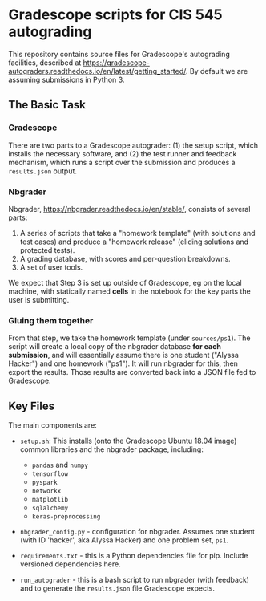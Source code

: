 # Gradescope scripts for CIS 545 autograding

This repository contains source files for Gradescope's autograding facilities, described at https://gradescope-autograders.readthedocs.io/en/latest/getting_started/.  By default we are assuming submissions in Python 3.

## The Basic Task

### Gradescope

There are two parts to a Gradescope autograder: (1) the setup script, which installs the necessary software, and (2) the test runner and feedback mechanism, which runs a script over the submission and produces a `results.json` output.

### Nbgrader

Nbgrader, https://nbgrader.readthedocs.io/en/stable/, consists of several parts:

1. A series of scripts that take a "homework template" (with solutions and test cases) and produce a "homework release" (eliding solutions and protected tests).
1. A grading database, with scores and per-question breakdowns.
1. A set of user tools.

We expect that Step 3 is set up outside of Gradescope, eg on the local machine, with statically named **cells** in the notebook for the key parts the user is submitting.

### Gluing them together

From that step, we take the homework template (under `sources/ps1`).  The script will create a local copy of the nbgrader database **for each submission**, and will essentially assume there is one student ("Alyssa Hacker") and one homework ("ps1").  It will run nbgrader for this, then export the results.  Those results are converted back into a JSON file fed to Gradescope.


## Key Files

The main components are:
* `setup.sh`:  This installs (onto the Gradescope Ubuntu 18.04 image) common libraries and the nbgrader package, including:

  * `pandas` and `numpy`
  * `tensorflow`
  * `pyspark`
  * `networkx`
  * `matplotlib`
  * `sqlalchemy`
  * `keras-preprocessing`
  
* `nbgrader_config.py` - configuration for nbgrader.  Assumes one student (with ID 'hacker', aka Alyssa Hacker) and one problem set, `ps1`.
* `requirements.txt` - this is a Python dependencies file for pip.  Include versioned dependencies here.
* `run_autograder` - this is a bash script to run nbgrader (with feedback) and to generate the `results.json` file Gradescope expects.
